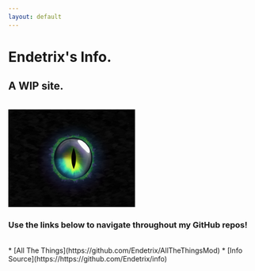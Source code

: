 ```yaml
---
layout: default
---
```


# Endetrix's Info.

## A WIP site.

<br>
<img src=eye.png alt="The Eye of Ender" width="256" height="197">


### Use the links below to navigate throughout my GitHub repos!
<br>
* [All The Things](https://github.com/Endetrix/AllTheThingsMod)
* [Info Source](https://https://github.com/Endetrix/info)



